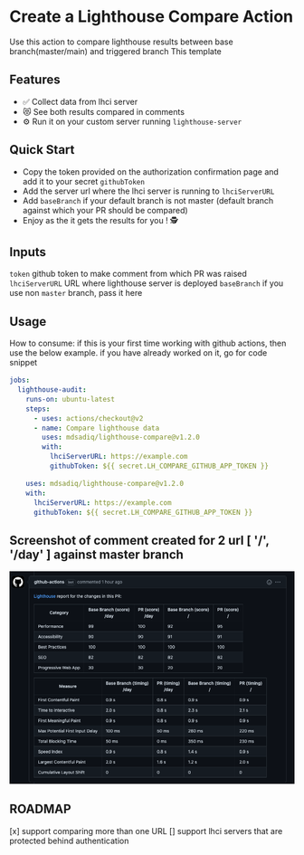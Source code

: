 # Create a Lighthouse Compare Action

Use this action to compare lighthouse results between base branch(master/main) and triggered branch
This template


## Features
- ✅ Collect data from lhci server
- 😻 See both results compared in comments
- ⚙️ Run it on your custom server running `lighthouse-server`


## Quick Start
- Copy the token provided on the authorization confirmation page and add it to your secret `githubToken`
- Add the server url where the lhci server is running to `lhciServerURL`
- Add `baseBranch` if your default branch is not master (default branch against which your PR should be compared)
- Enjoy as the it gets the results for you ! 🕵️ 


## Inputs
`token`
github token to make comment from which PR was raised
`lhciServerURL`
URL where lighthouse server is deployed
`baseBranch`
if you use non `master` branch, pass it here

## Usage

How to consume:
if this is your first time working with github actions, then use the below example.
if you have already worked on it, go for code snippet

```yaml
jobs:
  lighthouse-audit:
    runs-on: ubuntu-latest
    steps:
      - uses: actions/checkout@v2
      - name: Compare lighthouse data
        uses: mdsadiq/lighthouse-compare@v1.2.0
        with:
          lhciServerURL: https://example.com
          githubToken: ${{ secret.LH_COMPARE_GITHUB_APP_TOKEN }}
```

```yaml
    uses: mdsadiq/lighthouse-compare@v1.2.0
    with:
      lhciServerURL: https://example.com
      githubToken: ${{ secret.LH_COMPARE_GITHUB_APP_TOKEN }}
```

## Screenshot of comment created for 2 url [ '/', '/day' ] against master branch
![](images/pr_comment.png)

## ROADMAP

  [x] support comparing more than one URL
  [] support lhci servers that are protected behind authentication